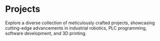 # Projects
Explore a diverse collection of meticulously crafted projects, showcasing cutting-edge advancements in industrial robotics, PLC programming, software development, and 3D printing.
